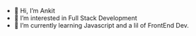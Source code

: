 - 👋 Hi, I’m Ankit
- 👀 I’m interested in Full Stack Development
- 🌱 I’m currently learning Javascript and a lil of FrontEnd Dev.

<!---
ank1tt/ank1tt is a ✨ special ✨ repository because its `README.md` (this file) appears on your GitHub profile.
You can click the Preview link to take a look at your changes.
--->
